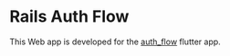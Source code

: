 # Rails Auth Flow

This Web app is developed for the 
[auth_flow](https://github.com/Aravind99/auth_flow) flutter app.